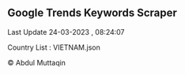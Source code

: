 

## Google Trends Keywords Scraper 
 
Last Update 24-03-2023 , 08:24:07

Country List :
VIETNAM.json



© Abdul Muttaqin 
